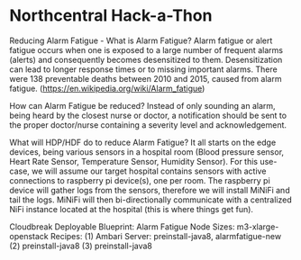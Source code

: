 # Northcentral Hack-a-Thon

Reducing Alarm Fatigue - What is Alarm Fatigue?
Alarm fatigue or alert fatigue occurs when one is exposed to a large number of frequent alarms (alerts) and consequently becomes desensitized to them. Desensitization can lead to longer response times or to missing important alarms.  There were 138 preventable deaths between 2010 and 2015, caused from alarm fatigue. 
 (https://en.wikipedia.org/wiki/Alarm_fatigue)
 
How can Alarm Fatigue be reduced?
Instead of only sounding an alarm, being heard by the closest nurse or doctor, a notification should be sent to the proper doctor/nurse containing a severity level and acknowledgement.     
 
What will HDP/HDF do to reduce Alarm Fatigue?
It all starts on the edge devices, being various sensors in a hospital room (Blood pressure sensor, Heart Rate Sensor, Temperature Sensor, Humidity Sensor).  For this use-case, we will assume our target hospital contains sensors with active connections to raspberry pi device(s), one per room.  The raspberry pi device will gather logs from the sensors, therefore we will install MiNiFi and tail the logs.  MiNiFi will then bi-directionally communicate with a centralized NiFi instance located at the hospital (this is where things get fun). 


Cloudbreak Deployable
Blueprint: Alarm Fatigue
Node Sizes: m3-xlarge-openstack
Recipes: (1) Ambari Server: preinstall-java8, alarmfatigue-new (2) preinstall-java8 (3) preinstall-java8